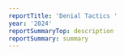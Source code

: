 ```yaml
---
reportTitle: 'Denial Tactics '
year: '2024'
reportSummaryTop: description
reportSummary: summary
---
```


